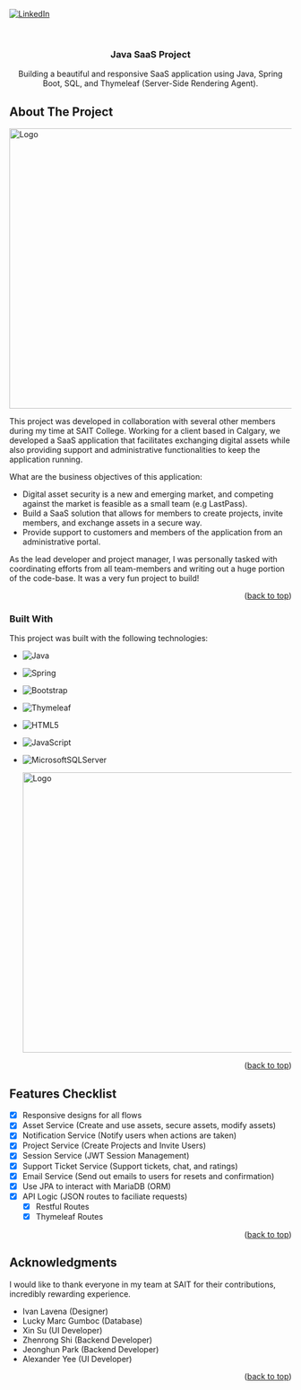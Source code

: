 <a name="readme-top"></a>

[![LinkedIn][linkedin-shield]][linkedin-url]

<!-- PROJECT LOGO -->
<br />
<div align="center">

  <h3 align="center">Java SaaS Project</h3>

  <p align="center">
    Building a beautiful and responsive SaaS application using Java, Spring Boot, SQL, and Thymeleaf (Server-Side Rendering Agent).
    
  </p>
</div>

<!-- ABOUT THE PROJECT -->
## About The Project

  <a href="https://github.com/developer-Park/BackupBackend-main">
 
  
  <img src="https://user-images.githubusercontent.com/83831110/215509474-47517226-1d6d-408d-a21c-17c85477b365.png" alt="Logo" width="1000" height="500">
  </a>

This project was developed in collaboration with several other members during my time at SAIT College. Working for a client based in Calgary, we developed a SaaS application that facilitates exchanging digital assets while also providing support and administrative functionalities to keep the application running.

What are the business objectives of this application:
* Digital asset security is a new and emerging market, and competing against the market is feasible as a small team (e.g LastPass).
* Build a SaaS solution that allows for members to create projects, invite members, and exchange assets in a secure way.
* Provide support to customers and members of the application from an administrative portal.

As the lead developer and project manager, I was personally tasked with coordinating efforts from all team-members and writing out a huge portion of the code-base. It was a very fun project to build!

<p align="right">(<a href="#readme-top">back to top</a>)</p>

### Built With

This project was built with the following technologies:

* ![Java](https://img.shields.io/badge/java-%23ED8B00.svg?style=for-the-badge&logo=java&logoColor=white)   
* ![Spring](https://img.shields.io/badge/spring-%236DB33F.svg?style=for-the-badge&logo=spring&logoColor=white)
* ![Bootstrap](https://img.shields.io/badge/bootstrap-%23563D7C.svg?style=for-the-badge&logo=bootstrap&logoColor=white)
* ![Thymeleaf](https://img.shields.io/badge/Thymeleaf-%23005C0F.svg?style=for-the-badge&logo=Thymeleaf&logoColor=white)
* ![HTML5](https://img.shields.io/badge/html5-%23E34F26.svg?style=for-the-badge&logo=html5&logoColor=white)
* ![JavaScript](https://img.shields.io/badge/javascript-%23323330.svg?style=for-the-badge&logo=javascript&logoColor=%23F7DF1E)
* ![MicrosoftSQLServer](https://img.shields.io/badge/Microsoft%20SQL%20Sever-CC2927?style=for-the-badge&logo=microsoft%20sql%20server&logoColor=white)


  <a href="https://github.com/developer-Park/BackupBackend-main">
    <img src="https://user-images.githubusercontent.com/83831110/215510759-b56b4ec0-e2cf-45f6-916a-ab934c5eb3b3.png" alt="Logo"  width="1000" height="500">
  </a>

<p align="right">(<a href="#readme-top">back to top</a>)</p>

<!-- ROADMAP -->
## Features Checklist

- [x] Responsive designs for all flows
- [x] Asset Service (Create and use assets, secure assets, modify assets)
- [x] Notification Service (Notify users when actions are taken)
- [x] Project Service (Create Projects and Invite Users)
- [x] Session Service (JWT Session Management)
- [x] Support Ticket Service (Support tickets, chat, and ratings)
- [x] Email Service (Send out emails to users for resets and confirmation)
- [x] Use JPA to interact with MariaDB (ORM)
- [x] API Logic (JSON routes to faciliate requests)
    - [x] Restful Routes
    - [x] Thymeleaf Routes

<p align="right">(<a href="#readme-top">back to top</a>)</p>


<!-- ACKNOWLEDGMENTS -->
## Acknowledgments

I would like to thank everyone in my team at SAIT for their contributions, incredibly rewarding experience.

* Ivan Lavena (Designer)
* Lucky Marc Gumboc (Database)
* Xin Su (UI Developer)
* Zhenrong Shi (Backend Developer)
* Jeonghun Park (Backend Developer)
* Alexander Yee (UI Developer)

<p align="right">(<a href="#readme-top">back to top</a>)</p>

<!-- MARKDOWN LINKS & IMAGES -->
[linkedin-url]: https://www.linkedin.com/in/ibrahim-element-7bb674213/
[product-screenshot]: images/screenshot.png
[linkedin-shield]: https://img.shields.io/badge/-LinkedIn-black.svg?style=for-the-badge&logo=linkedin&colorB=555
